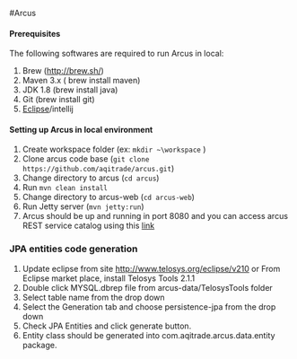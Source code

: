 #Arcus

#### Prerequisites

The following softwares are required to run Arcus in local:
 
1. Brew (http://brew.sh/)
2. Maven 3.x ( brew install maven)
3. JDK 1.8 (brew install java)
4. Git (brew install git)
5. [Eclipse](http://www.eclipse.org/downloads/packages/eclipse-ide-java-ee-developers/mars1 "Eclipse")/intellij

#### Setting up Arcus in local environment

1. Create workspace folder (ex: `mkdir ~\workspace` )
2. Clone arcus code base (`git clone https://github.com/aqitrade/arcus.git`) 
3. Change directory to arcus (`cd arcus`)
4. Run `mvn clean install`
5. Change directory to arcus-web (`cd arcus-web`)
6. Run Jetty server (`mvn jetty:run`)
7. Arcus should be up and running in port 8080 and you can access 
	arcus REST service catalog using this [ link ](http://localhost:8080/arcus/swagger-ui.html) 

### JPA entities code generation
1. Update eclipse from site http://www.telosys.org/eclipse/v210 or From Eclipse market place, install Telosys Tools 2.1.1
2. Double click MYSQL.dbrep file from arcus-data/TelosysTools folder
3. Select table name from the drop down
4. Select the Generation tab and choose persistence-jpa from the drop down
5. Check JPA Entities and click generate button.
6. Entity class should be generated into com.aqitrade.arcus.data.entity package. 

